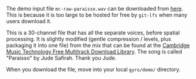 The demo input file `mc-raw-paraisso.wav` can be downloaded from [here](https://yalmust.yale.edu/gyro). This is because it is too large to be hosted for free by `git-lfs` when many users download it. 

This is a 30-channel file that has all the separate voices, before spatial processing. It is slightly modified (gentle compression / levels, plus packaging it into one file) from the mix that can be found at the [Cambridge Music Technology Free Multitrack Download Library](https://www.cambridge-mt.com/ms/mtk/). The song is called "Paraisso" by Jude Safirah. Thank you Jude. 

When you download the file, move into your local `gyro/demo/` directory.
